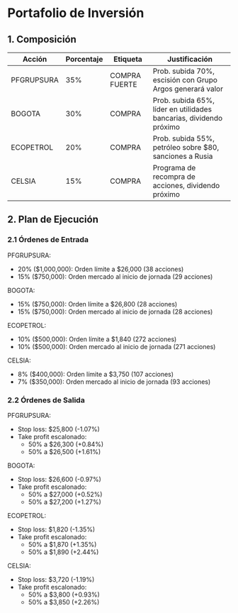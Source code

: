 # Portafolio de Inversión

## 1. Composición

| Acción | Porcentaje | Etiqueta | Justificación |
|--------|------------|----------|---------------|
| PFGRUPSURA | 35% | COMPRA FUERTE | Prob. subida 70%, escisión con Grupo Argos generará valor |
| BOGOTA | 30% | COMPRA | Prob. subida 65%, líder en utilidades bancarias, dividendo próximo |
| ECOPETROL | 20% | COMPRA | Prob. subida 55%, petróleo sobre $80, sanciones a Rusia |
| CELSIA | 15% | COMPRA | Programa de recompra de acciones, dividendo próximo |

## 2. Plan de Ejecución

### 2.1 Órdenes de Entrada

PFGRUPSURA:
- 20% ($1,000,000): Orden límite a $26,000 (38 acciones)
- 15% ($750,000): Orden mercado al inicio de jornada (29 acciones)

BOGOTA:
- 15% ($750,000): Orden límite a $26,800 (28 acciones)
- 15% ($750,000): Orden mercado al inicio de jornada (28 acciones)

ECOPETROL:
- 10% ($500,000): Orden límite a $1,840 (272 acciones)
- 10% ($500,000): Orden mercado al inicio de jornada (271 acciones)

CELSIA:
- 8% ($400,000): Orden límite a $3,750 (107 acciones)
- 7% ($350,000): Orden mercado al inicio de jornada (93 acciones)

### 2.2 Órdenes de Salida

PFGRUPSURA:
- Stop loss: $25,800 (-1.07%)
- Take profit escalonado:
  * 50% a $26,300 (+0.84%)
  * 50% a $26,500 (+1.61%)

BOGOTA:
- Stop loss: $26,600 (-0.97%)
- Take profit escalonado:
  * 50% a $27,000 (+0.52%)
  * 50% a $27,200 (+1.27%)

ECOPETROL:
- Stop loss: $1,820 (-1.35%)
- Take profit escalonado:
  * 50% a $1,870 (+1.35%)
  * 50% a $1,890 (+2.44%)

CELSIA:
- Stop loss: $3,720 (-1.19%)
- Take profit escalonado:
  * 50% a $3,800 (+0.93%)
  * 50% a $3,850 (+2.26%) 
